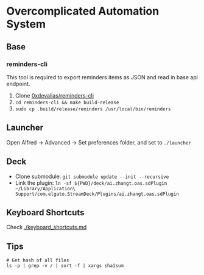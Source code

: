 # Overcomplicated Automation System

## Base

### reminders-cli

This tool is required to export reminders items as JSON and read in base api endpoint.

1. Clone [0xdevalias/reminders-cli](https://github.com/0xdevalias/reminders-cli/)
1. `cd reminders-cli && make build-release`
1. `sudo cp .build/release/reminders /usr/local/bin/reminders`

## Launcher

Open Alfred -> Advanced -> Set preferences folder, and set to `./launcher`

## Deck

- Clone submodule: `git submodule update --init --recursive`
- Link the plugin: `ln -sf ${PWD}/deck/ai.zhangt.oas.sdPlugin ~/Library/Application\ Support/com.elgato.StreamDeck/Plugins/ai.zhangt.oas.sdPlugin`

## Keyboard Shortcuts

Check [./keyboard_shortcuts.md](keyboard_shortcuts.md)

## Tips

```shell
# Get hash of all files
ls -p | grep -v / | sort -f | xargs sha1sum
```
